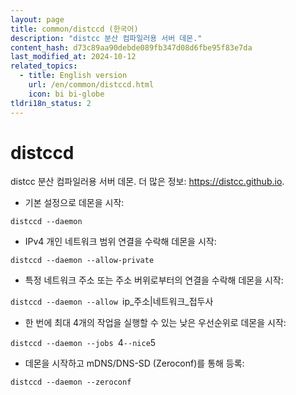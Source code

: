```yaml
---
layout: page
title: common/distccd (한국어)
description: "distcc 분산 컴파일러용 서버 데몬."
content_hash: d73c89aa90debde089fb347d08d6fbe95f83e7da
last_modified_at: 2024-10-12
related_topics:
  - title: English version
    url: /en/common/distccd.html
    icon: bi bi-globe
tldri18n_status: 2
---
```

# distccd

distcc 분산 컴파일러용 서버 데몬.
더 많은 정보: <https://distcc.github.io>.

- 기본 설정으로 데몬을 시작:

`distccd --daemon`

- IPv4 개인 네트워크 범위 연결을 수락해 데몬을 시작:

`distccd --daemon --allow-private`

- 특정 네트워크 주소 또는 주소 버위로부터의 연결을 수락해 데몬을 시작:

`distccd --daemon --allow `<span class="tldr-var badge badge-pill bg-dark-lm bg-white-dm text-white-lm text-dark-dm font-weight-bold">ip_주소|네트워크_접두사</span>

- 한 번에 최대 4개의 작업을 실행할 수 있는 낮은 우선순위로 데몬을 시작:

`distccd --daemon --jobs `<span class="tldr-var badge badge-pill bg-dark-lm bg-white-dm text-white-lm text-dark-dm font-weight-bold">4</span>` --nice `<span class="tldr-var badge badge-pill bg-dark-lm bg-white-dm text-white-lm text-dark-dm font-weight-bold">5</span>

- 데몬을 시작하고 mDNS/DNS-SD (Zeroconf)를 통해 등록:

`distccd --daemon --zeroconf`
